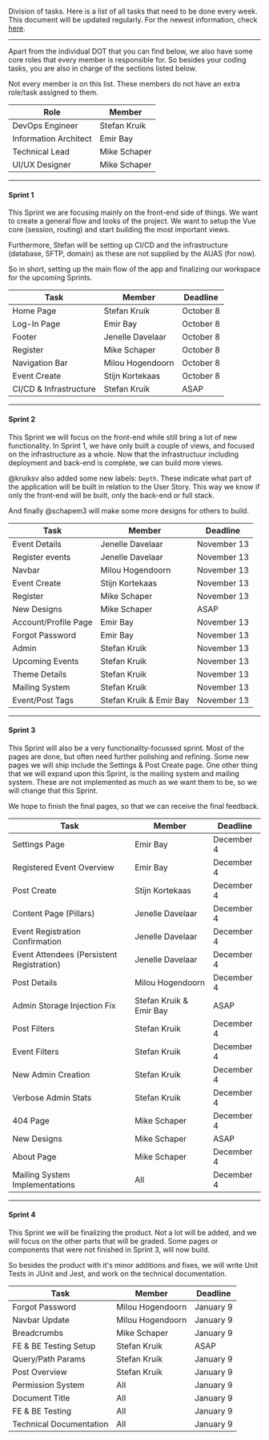 #

Division of tasks. Here is a list of all tasks that need to be done every week. This document will be updated regularly. For the newest information, check [here](https://gitlab.fdmci.hva.nl/se-ewa/2023-2024-1/happy-2/-/issues/?sort=updated_desc&state=opened&not%5Blabel_name%5D%5B%5D=Done&first_page_size=100).

---

Apart from the individual DOT that you can find below, we also have some core roles that every member is responsible for. So besides your coding tasks, you are also in charge of the sections listed below. 

Not every member is on this list. These members do not have an extra role/task assigned to them.

| Role | Member |
| - | - |
| DevOps Engineer | Stefan Kruik |
| Information Architect | Emir Bay |
| Technical Lead | Mike Schaper  |
| UI/UX Designer| Mike Schaper |

---

#### Sprint 1

This Sprint we are focusing mainly on the front-end side of things. We want to create a general flow and looks of the project. We want to setup the Vue core (session, routing) and start building the most important views.

Furthermore, Stefan will be setting up CI/CD and the infrastructure (database, SFTP, domain) as these are not supplied by the AUAS (for now).

So in short, setting up the main flow of the app and finalizing our workspace for the upcoming Sprints.

| Task | Member | Deadline |
| - | - | - |
| Home Page | Stefan Kruik | October 8 |
| Log-In Page | Emir Bay | October 8 |
| Footer | Jenelle Davelaar | October 8 |
| Register | Mike Schaper | October 8 |
| Navigation Bar | Milou Hogendoorn | October 8 |
| Event Create | Stijn Kortekaas | October 8 |
| CI/CD & Infrastructure | Stefan Kruik | ASAP |

---

#### Sprint 2

This Sprint we will focus on the front-end while still bring a lot of new functionality. In Sprint 1, we have only built a couple of views, and focused on the infrastructure as a whole. Now that the infrastructuur including deployment and back-end is complete, we can build more views.

@kruiksv also added some new labels: `Depth`. These indicate what part of the application will be built in relation to the User Story. This way we know if only the front-end will be built, only the back-end or full stack.

And finally @schapem3 will make some more designs for others to build.

| Task | Member | Deadline |
| - | - | - |
| Event Details | Jenelle Davelaar | November 13 |
| Register events | Jenelle Davelaar | November 13 |
| Navbar | Milou Hogendoorn | November 13 |
| Event Create | Stijn Kortekaas | November 13 |
| Register | Mike Schaper | November 13 |
| New Designs | Mike Schaper | ASAP |
| Account/Profile Page | Emir Bay | November 13 |
| Forgot Password | Emir Bay | November 13 |
| Admin | Stefan Kruik | November 13 |
| Upcoming Events | Stefan Kruik | November 13 |
| Theme Details | Stefan Kruik | November 13 |
| Mailing System | Stefan Kruik | November 13 |
| Event/Post Tags | Stefan Kruik & Emir Bay | November 13 |

---

#### Sprint 3

This Sprint will also be a very functionality-focussed sprint.  Most of the pages are done, but often need further polishing and refining. Some new pages we will ship include the Settings & Post Create page. One other thing that we will expand upon this Sprint, is the mailing system and mailing system. These are not implemented as much as we want them to be, so we will change that this Sprint.

We hope to finish the final pages, so that we can receive the final feedback.

| Task | Member | Deadline |
| - | - | - |
| Settings Page | Emir Bay | December 4 |
| Registered Event Overview | Emir Bay | December 4 |
| Post Create | Stijn Kortekaas | December 4 |
| Content Page (Pillars) | Jenelle Davelaar | December 4 |
| Event Registration Confirmation | Jenelle Davelaar | December 4 |
| Event Attendees (Persistent Registration) | Jenelle Davelaar | December 4 |
| Post Details | Milou Hogendoorn | December 4 |
| Admin Storage Injection Fix | Stefan Kruik & Emir Bay | ASAP |
| Post Filters | Stefan Kruik | December 4 |
| Event Filters | Stefan Kruik | December 4 |
| New Admin Creation | Stefan Kruik | December 4 |
| Verbose Admin Stats | Stefan Kruik | December 4 |
| 404 Page | Mike Schaper | December 4 |
| New Designs | Mike Schaper | ASAP |
| About Page | Mike Schaper | December 4 |
| Mailing System Implementations | All | December 4 |

---

#### Sprint 4

This Sprint we will be finalizing the product. Not a lot will be added, and we will focus on the other parts that will be graded. Some pages or components that were not finished in Sprint 3, will now build.

So besides the product with it's minor additions and fixes, we will write Unit Tests in JUnit and Jest, and work on the technical documentation.

| Task | Member | Deadline |
| - | - | - |
| Forgot Password | Milou Hogendoorn | January 9 |
| Navbar Update | Milou Hogendoorn | January 9 |
| Breadcrumbs | Mike Schaper | January 9 |
| FE & BE Testing Setup | Stefan Kruik | ASAP |
| Query/Path Params | Stefan Kruik | January 9 |
| Post Overview | Stefan Kruik | January 9 |
| Permission System | All | January 9 |
| Document Title | All | January 9 |
| FE & BE Testing | All | January 9 |
| Technical Documentation | All | January 9 |
